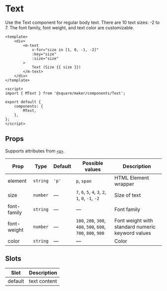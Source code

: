 # Text

Use the Text component for regular body text. There are 10 text sizes: -2 to 7. The font family, font weight, and text color are customizable.

```vue
<template>
	<div>
		<m-text
			v-for="size in [1, 0, -1, -2]"
			:key="size"
			:size="size"
		>
			Text (Size {{ size }})
		</m-text>
	</div>
</template>

<script>
import { MText } from '@square/maker/components/Text';

export default {
	components: {
		MText,
	},
};
</script>
```

<!-- api-tables:start -->
## Props

Supports attributes from [`<p>`](https://developer.mozilla.org/en-US/docs/Web/HTML/Element/p).

| Prop        | Type     | Default | Possible values                                               | Description                                      |
| ----------- | -------- | ------- | ------------------------------------------------------------- | ------------------------------------------------ |
| element     | `string` | `'p'`   | `p`, `span`                                                   | HTML Element wrapper                             |
| size        | `number` | —       | `7`, `6`, `5`, `4`, `3`, `2`, `1`, `0`, `-1`, `-2`            | Size of text                                     |
| font-family | `string` | —       | —                                                             | Font family                                      |
| font-weight | `number` | —       | `100`, `200`, `300`, `400`, `500`, `600`, `700`, `800`, `900` | Font weight with standard numeric keyword values |
| color       | `string` | —       | —                                                             | Color                                            |


## Slots

| Slot    | Description  |
| ------- | ------------ |
| default | text content |
<!-- api-tables:end -->
